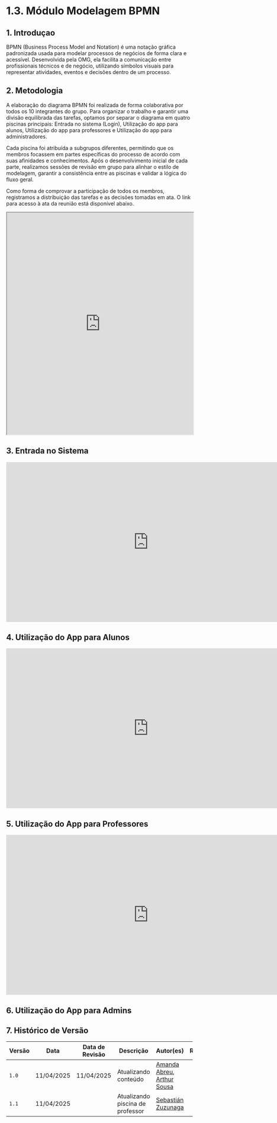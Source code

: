 # 1.3. Módulo Modelagem BPMN

## 1. Introduçao 

BPMN (Business Process Model and Notation) é uma notação gráfica padronizada usada para modelar processos de negócios de forma clara e acessível. Desenvolvida pela OMG, ela facilita a comunicação entre profissionais técnicos e de negócio, utilizando símbolos visuais para representar atividades, eventos e decisões dentro de um processo.

## 2. Metodologia 

A elaboração do diagrama BPMN foi realizada de forma colaborativa por todos os 10 integrantes do grupo. Para organizar o trabalho e garantir uma divisão equilibrada das tarefas, optamos por separar o diagrama em quatro piscinas principais: Entrada no sistema (Login), Utilização do app para alunos, Utilização do app para professores e Utilização do app para administradores.

Cada piscina foi atribuída a subgrupos diferentes, permitindo que os membros focassem em partes específicas do processo de acordo com suas afinidades e conhecimentos. Após o desenvolvimento inicial de cada parte, realizamos sessões de revisão em grupo para alinhar o estilo de modelagem, garantir a consistência entre as piscinas e validar a lógica do fluxo geral.

Como forma de comprovar a participação  de todos os membros, registramos a distribuição das tarefas e as decisões tomadas em ata. O link para acesso à ata da reunião está disponível abaixo. 

<iframe src="https://docs.google.com/document/d/1GSpuBUN1bNYORCfJIlqqyvWIdTlD_mM_aNjFID876MY/preview" width="100%" height="600px"></iframe>


## 3. Entrada no Sistema

<iframe width="768" height="432" src="https://miro.com/app/live-embed/uXjVID8shw4=/?moveToViewport=-1028,-335,1834,552&embedId=204125099096" frameborder="0" scrolling="no" allow="fullscreen; clipboard-read; clipboard-write" allowfullscreen></iframe>

## 4. Utilização do App para Alunos

<iframe width="768" height="432" src="https://miro.com/app/live-embed/uXjVID8wEx4=/?moveToViewport=-1112,-449,1584,655&embedId=733748805169" frameborder="0" scrolling="no" allow="fullscreen; clipboard-read; clipboard-write" allowfullscreen></iframe>

## 5. Utilização do App para Professores

<iframe width="768" height="432" src="https://miro.com/app/embed/uXjVIHXe_e0=/?pres=1&frameId=3458764624552337041&embedId=207668215191" frameborder="0" scrolling="no" allow="fullscreen; clipboard-read; clipboard-write" allowfullscreen></iframe>

## 6. Utilização do App para Admins


## 7. Histórico de Versão

| Versão | Data         | Data de Revisão | Descrição             | Autor(es)                                                                 | Revisor(es) |
|--------|--------------|-----------------|------------------------|---------------------------------------------------------------------------|-------------|
| `1.0`  | 11/04/2025   | 11/04/2025      | Atualizando conteúdo| [Amanda Abreu](https://github.com/Amandaaaaabreu), [Arthur Sousa](https://github.com/arthurrsousa) |             |
| `1.1`  | 11/04/2025   |           | Atualizando piscina de professor| [Sebastián Zuzunaga](https://github.com/sebazac332) |             |
